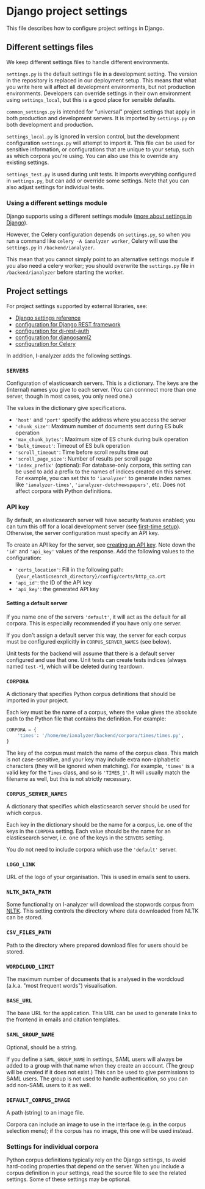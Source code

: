 # Django project settings

This file describes how to configure project settings in Django.

## Different settings files

We keep different settings files to handle different environments.

`settings.py` is the default settings file in a development setting. The version in the repository is replaced in our deployment setup. This means that what you write here will affect all development environments, but not production environments. Developers can override settings in their own environment using `settings_local`, but this is a good place for sensible defaults.

`common_settings.py` is intended for "universal" project settings that apply in both production and development servers. It is imported by `settings.py` on both development and production.

`settings_local.py` is ignored in version control, but the development configuration `settings.py` will attempt to import it. This file can be used for sensitive information, or configurations that are unique to your setup, such as which corpora you're using. You can also use this to override any existing settings.

`settings_test.py` is used during unit tests. It imports everything configured in `settings.py`, but can add or override some settings. Note that you can also adjust settings for individual tests.

### Using a different settings module

Django supports using a different settings module ([more about settings in Django](https://docs.djangoproject.com/en/5.0/topics/settings/)).

However, the Celery configuration depends on `settings.py`, so when you run a command like `celery -A ianalyzer worker`, Celery will use the `settings.py` in `/backend/ianalyzer`.

This mean that you cannot simply point to an alternative settings module if you also need a celery worker; you should overwrite the `settings.py` file in `/backend/ianalyzer` before starting the worker.

## Project settings

For project settings supported by external libraries, see:

- [Django settings reference](https://docs.djangoproject.com/en/5.0/ref/settings/)
- [configuration for Django REST framework](https://www.django-rest-framework.org/api-guide/settings/)
- [configuration for dj-rest-auth](https://dj-rest-auth.readthedocs.io/en/latest/configuration.html)
- [configuration for djangosaml2](https://djangosaml2.readthedocs.io/contents/setup.html#configuration)
- [configuration for Celery](https://docs.celeryq.dev/en/stable/django/first-steps-with-django.html)

In addition, I-analyzer adds the following settings.

### `SERVERS`

Configuration of elasticsearch servers. This is a dictionary. The keys are the (internal) names you give to each server. (You can connnect more than one server, though in most cases, you only need one.)

The values in the dictionary give specifications.

- `'host'` and `'port'` specify the address where you access the server
- `'chunk_size'`: Maximum number of documents sent during ES bulk operation
- `'max_chunk_bytes'`: Maximum size of ES chunk during bulk operation
- `'bulk_timeout'`: Timeout of ES bulk operation
- `'scroll_timeout'`: Time before scroll results time out
- `'scroll_page_size'`: Number of results per scroll page
- `'index_prefix'` (optional): For database-only corpora, this setting can be used to add a prefix to the names of indices created on this server. For example, you can set this to `'ianalyzer'` to generate index names like `'ianalyzer-times'`, `'ianalyzer-dutchnewspapers'`, etc. Does not affect corpora with Python definitions.

### API key

By default, an elasticsearch server will have security features enabled; you can turn this off for a local development server (see [first-time setup](./First-time-setup.md)). Otherwise, the server configuration must specify an API key.

To create an API key for the server, see [creating an API key](https://www.elastic.co/guide/en/elasticsearch/reference/current/security-api-create-api-key.html). Note down the `'id'` and `'api_key'` values of the response. Add the following values to the configuration:

- `'certs_location'`: Fill in the following path: `{your_elasticsearch_directory}/config/certs/http_ca.crt`
- `'api_id'`: the ID of the API key
- `'api_key'`: the generated API key


#### Setting a default server

If you name one of the servers `'default'`, it will act as the default for all corpora. This is especially recommended if you have only one server.

If you don't assign a default server this way, the server for each corpus must be configured explicitly in `CORPUS_SERVER_NAMES` (see below).

Unit tests for the backend will assume that there is a default server configured and use that one. Unit tests can create tests indices (always named `test-*`), which will be deleted during teardown.

### `CORPORA`

A dictionary that specifies Python corpus definitions that should be imported in your project.

Each key must be the name of a corpus, where the value gives the absolute path to the Python file that contains the definition. For example:

```python
CORPORA = {
    'times': '/home/me/ianalyzer/backend/corpora/times/times.py',
}
```

The key of the corpus must match the name of the corpus class. This match is not case-sensitive, and your key may include extra non-alphabetic characters (they will be ignored when matching). For example, `'times'` is a valid key for the `Times` class, and so is `'TIMES_1'`. It will usually match the filename as well, but this is not strictly necessary.

### `CORPUS_SERVER_NAMES`

A dictionary that specifies which elasticsearch server should be used for which corpus.

Each key in the dictionary should be the name for a corpus, i.e. one of the keys in the `CORPORA` setting. Each value should be the name for an elasticsearch server, i.e. one of the keys in the `SERVERS` setting.

You do not need to include corpora which use the `'default'` server.

### `LOGO_LINK`

URL of the logo of your organisation. This is used in emails sent to users.

### `NLTK_DATA_PATH`

Some functionality on I-analyzer will download the stopwords corpus from [NLTK](https://nltk.readthedocs.io/en/latest/). This setting controls the directory where data downloaded from NLTK can be stored.

### `CSV_FILES_PATH`

Path to the directory where prepared download files for users should be stored.

### `WORDCLOUD_LIMIT`

The maximum number of documents that is analysed in the wordcloud (a.k.a. "most frequent words") visualisation.

### `BASE_URL`

The base URL for the application. This URL can be used to generate links to the frontend in emails and citation templates.

### `SAML_GROUP_NAME`

Optional, should be a string.

If you define a `SAML_GROUP_NAME` in settings, SAML users will always be added to a group with that name when they create an account. (The group will be created if it does not exist.) This can be used to give permissions to SAML users. The group is not used to handle authentication, so you can add non-SAML users to it as well.

### `DEFAULT_CORPUS_IMAGE`

A path (string) to an image file.

Corpora can include an image to use in the interface (e.g. in the corpus selection menu); if the corpus has no image, this one will be used instead.

### Settings for individual corpora

Python corpus definitions typically rely on the Django settings, to avoid hard-coding properties that depend on the server. When you include a corpus definition in your settings, read the source file to see the related settings. Some of these settings may be optional.
